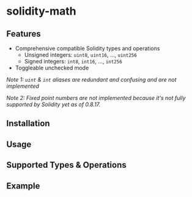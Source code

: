 # solidity-math

## Features
- Comprehensive compatible Solidity types and operations
    - Unsigned integers: `uint8`, `uint16`, ..., `uint256`
    - Signed integers: `int8`, `int16`, ..., `int256`
- Toggleable unchecked mode

*Note 1: `uint` & `int` aliases are redundant and confusing and are not implemented*

*Note 2: Fixed point numbers are not implemented because it's not fully supported by Solidity yet as of 0.8.17.*

## Installation

## Usage

## Supported Types & Operations

## Example
